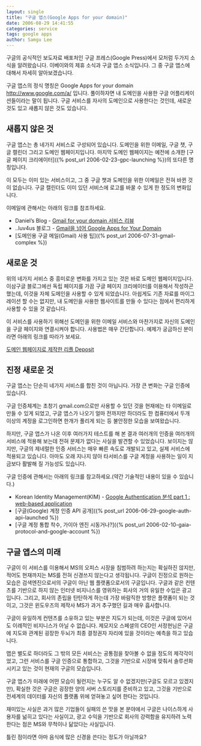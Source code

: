 ```yaml
---
layout: single
title: "구글 앱스(Google Apps for your domain)"
date: 2006-08-29 14:41:55
categories: service
tags: google apps
author: Samgu Lee
---
```


구글의 공식적인 보도자료 배포처인 구글 프레스(Google Press)에서 모처럼 두가지 소식을 알려왔습니다. 이베이와의 제휴 소식과 구글 앱스 소식입니다. 그 중 구글 앱스에 대해서 자세히 알아보겠습니다.

구글 앱스의 정식 명칭은 Google Apps for your domain http://www.google.com/a/ 입니다. 풀이하자면 내 도메인을 사용한 구글 어플리케이션들이라는 말이 됩니다. 구글 서비스를 자사의 도메인으로 사용한다는 것인데, 새로운 것도 있고 새롭지 않은 것도 있습니다.

## 새롭지 않은 것

구글 앱스는 총 네가지 서비스로 구성되어 있습니다. 도메인을 위한 이메일, 구글 챗, 구글 캘린더 그리고 도메인 웹페이지입니다. 마지막 도메인 웹페이지는 예전에 소개한 [구글 페이지 크리에이터]({% post_url 2006-02-23-gpc-launching %})의 또다른 명칭입니다.

이 모두는 이미 있는 서비스이고, 그 중 구글 챗과 도메인을 위한 이메일은 전혀 바뀐 것이 없습니다. 구글 캘린더도 이미 있던 서비스에 로고를 바꿀 수 있게 한 정도의 변화입니다.

이메일에 관해서는 아래의 링크를 참조하세요.

- Daniel’s Blog - [Gmail for your domain 서비스 리뷰](http://insoftwarehouse.com/blogs/brokenwings/archives/65)
- ..luv4us 블로그 - [Gmail을 넘어 Google Apps for Your Domain](http://luv4.us/39)
- [도메인용 구글 메일(Gmail) 사용 팁]({% post_url 2006-07-31-gmail-complex %})

## 새로운 것

위의 네가지 서비스 중 흥미로운 변화를 가지고 있는 것은 바로 도메인 웹페이지입니다. 이삼구글 블로그에선 독립 페이지를 가끔 구글 페이지 크리에이터를 이용해서 작성하곤 했는데, 이것을 자체 도메인을 사용할 수 있게 되었습니다. 아쉽게도 기존 자료를 마이그레이션 할 수는 없지만, 내 도메인을 사용한 웹사이트를 만들 수 있다는 점에서 편리하게 사용할 수 있을 것 같습니다.

이 서비스를 사용하기 위해선 도메인을 위한 이메일 서비스와 마찬가지로 자신의 도메인을 구글 페이지와 연결시켜야 합니다. 사용법은 매우 간단합니다. 예제가 궁금하신 분이라면 아래의 링크를 따라가 보세요.

[도메인 웹페이지로 제작한 리플 Deposit](http://pages.repl.net/)

## 진정 새로운 것

구글 앱스는 단순히 네가지 서비스를 합친 것이 아닙니다. 가장 큰 변화는 구글 인증에 있습니다.

구글 인증체계는 초창기 gmail.com으로만 사용할 수 있던 것을 현재에는 타 이메일로 만들 수 있게 되었고, 구글 앱스가 나오기 얼마 전까지만 하더라도 한 컴퓨터에서 두개 이상의 계정을 로그인하면 한개가 풀리게 되는 등 불안정한 모습을 보여왔습니다.

하지만, 구글 앱스가 나온 이후 여러가지 테스트를 해 본 결과 여러개의 인증을 여러개의 서비스에 적용해 보는데 전혀 문제가 없다는 사실을 발견할 수 있었습니다. 보이지는 않지만, 구글의 제네럴한 인증 서비스는 매우 빠른 속도로 개발되고 있고, 실제 서비스에 적용되고 있습니다. 아마도 오래 지나지 않아 타서비스를 구글 계정을 사용하는 일이 지금보다 활발해 질 가능성도 있습니다.

구글 인증에 관해서는 아래의 링크를 참고하세요.(약간 기술적인 내용이 있을 수 있습니다.)

- Korean Identity Management(KIM) - [Google Authentication 분석 part 1 : web-based application](http://ayo79.egloos.com/2541381)
- [구글(Google) 계정 인증 API 공개]({% post_url 2006-06-29-google-auth-api-launched %})
- [구글 계정 통합 착수, 가이아 엔진 시동거나?]({% post_url 2006-02-10-gaia-protocol-and-google-account %})

## 구글 앱스의 미래

구글이 이 서비스를 이용해서 MS의 오피스 시장을 침범하려 하는지는 확실하진 않지만, 적어도 현재까지는 MS를 전혀 신경쓰지 않는다고 생각됩니다. 구글이 진정으로 원하는 모습은 검색엔진으로서의 구글이 아닌 웹 플랫폼으로서의 구글입니다. 구글과 같은 컨텐츠를 기반으로 하지 않는 인터넷 비지니스를 영위하는 회사의 거의 유일한 수입은 광고입니다. 그리고, 회사의 존립을 탄탄하게 하는데 가장 바람직한 방향은 플랫폼이 되는 것이고, 그것은 윈도우즈의 제작사 MS가 과거 추구했던 길과 매우 흡사합니다.

구글이 유일하게 컨텐츠를 소유하고 있는 부분은 지도가 되는데, 이것은 구글에 있어서도 이례적인 비지니스가 아닐 수 없습니다. 제모지오 스페셜의 CEO인 서정현님은 구글에 지도와 관계된 굉장한 두뇌가 최종 결정권자 자리에 있을 것이라는 예측을 하고 있습니다.

맵은 별도로 하더라도 그 밖의 모든 서비스는 공통점을 찾아볼 수 없을 정도의 제각각이었고, 그런 서비스를 구글 인증으로 통합하고, 그것을 기반으로 시장에 맞춰서 솔루션화 시키고 있는 것이 현재의 구글의 모습입니다.

구글 앱스가 미래에 어떤 모습이 될런지는 누구도 알 수 없겠지만(구글도 모르고 있겠지만), 확실한 것은 구글은 굉장한 양의 서버 스토리지를 준비하고 있고, 그것을 기반으로 전세계의 데이터를 자신의 플랫폼 위에 얻혀놓고 싶어 한다는 것입니다.

재미있는 사실은 과거 많은 기업들이 실패의 쓴 맛을 본 분야에서 구글은 나이스하게 사용자를 넒히고 있다는 사실이고, 광고 수익을 기반으로 회사의 강력함을 유지하려 노력한다는 점은 MS와 무척이나 닮았다는 사실입니다.

틀린 점이라면 아마 음식에 많은 신경을 쓴다는 정도가 아닐까요?
